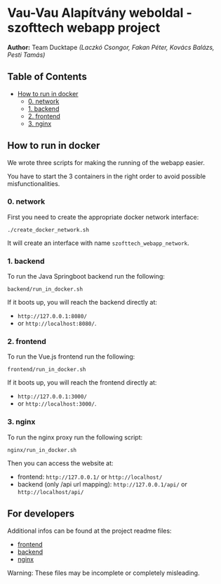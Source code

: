 # Vau-Vau Alapítvány weboldal - szofttech webapp project

**Author:** Team Ducktape *(Laczkó Csongor, Fakan Péter, Kovács Balázs, Pesti Tamás)*

## Table of Contents

- [How to run in docker](#how-to-run-in-docker)
	- [0. network](#0-network)
	- [1. backend](#1-backend)
	- [2. frontend](#2-frontend)
	- [3. nginx](#3-nginx)

## How to run in docker

We wrote three scripts for making the running of the webapp easier.

You have to start the 3 containers in the right order to avoid possible misfunctionalities.

### 0. network

First you need to create the appropriate docker network interface:

`./create_docker_network.sh`

It will create an interface with name `szofttech_webapp_network`.


### 1. backend

To run the Java Springboot backend run the following:

`backend/run_in_docker.sh`

If it boots up, you will reach the backend directly at:
- `http://127.0.0.1:8080/`
- or `http://localhost:8080/`.


### 2. frontend

To run the Vue.js frontend run the following:

`frontend/run_in_docker.sh`

If it boots up, you will reach the frontend directly at:
- `http://127.0.0.1:3000/`
- or `http://localhost:3000/`.


### 3. nginx

To run the nginx proxy run the following script:

`nginx/run_in_docker.sh`

Then you can access the website at:
- frontend: `http://127.0.0.1/` or `http://localhost/`
- backend (only /api url mapping): `http://127.0.0.1/api/` or `http://localhost/api/`


## For developers

Additional infos can be found at the project readme files:
- [frontend](frontend/readme.md)
- [backend](backend/readme.md)
- [nginx](nginx/readme.md)

Warning: These files may be incomplete or completely misleading.
